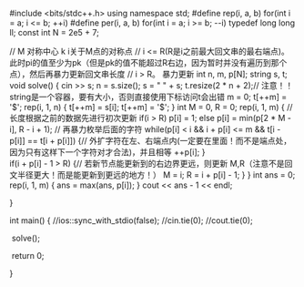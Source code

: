 #include <bits/stdc++.h>
using namespace std;
#define rep(i, a, b) for(int i = a; i <= b; ++i)
#define per(i, a, b) for(int i = a; i >= b; --i)
typedef long long ll;
const int N = 2e5 + 7;

// M 对称中心    k  i关于M点的对称点
// i <= R(R是i之前最大回文串的最右端点)。  此时pi的值至少为pk（但是pk的值不能超过R右边，因为暂时并没有遍历到那个点），然后再暴力更新回文串长度
// i > R。 暴力更新
int n, m, p[N];
string s, t;
void solve() {
	cin >> s;
	n = s.size();
	s = " " + s;
	t.resize(2 * n + 2);// 注意！！string是一个容器，要有大小，否则直接使用下标访问t会出错
	m = 0;
	t[++m] = '$';
	rep(i, 1, n) {
		t[++m] = s[i];
		t[++m] = '$';
	}
	int M = 0, R = 0;
	rep(i, 1, m) {
		// 长度根据之前的数据先进行初次更新
		if(i > R)
			p[i] = 1;
		else 
			p[i] = min(p[2 * M - i], R - i + 1);
		// 再暴力枚举后面的字符
		while(p[i] < i && i + p[i] <= m && t[i - p[i]] == t[i + p[i]]) {// 外扩字符在左、右端点内(一定要在里面！而不是端点处， 因为只有这样下一个字符对才合法)，并且相等
			++p[i];
		}  
		if(i + p[i] - 1 > R) {// 若新节点能更新到的右边界更远，则更新 M,R（注意不是回文半径更大！而是能更新到更远的地方！）
			M = i;
			R = i + p[i] - 1;
		}
	}
	int ans = 0;
	rep(i, 1, m) {
		ans = max(ans, p[i]);
	}
	cout << ans - 1 << endl;

}

int main() {
	//ios::sync_with_stdio(false);
	//cin.tie(0);
	//cout.tie(0);

​	solve();

​	return 0;

}